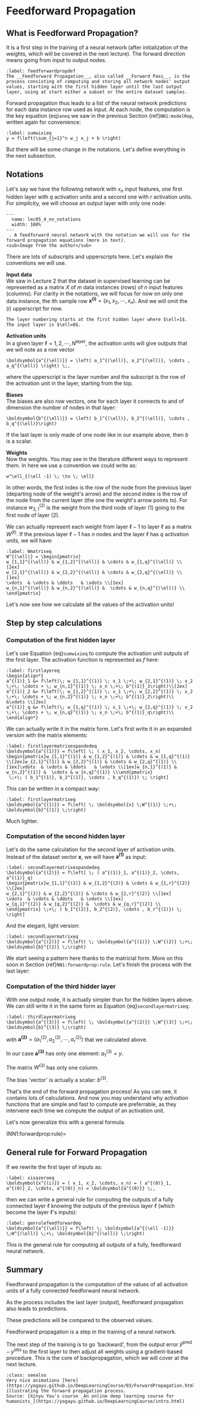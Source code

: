 # Feedforward Propagation


## What is Feedforward Propagation?

It is a first step in the training of a neural network (after initialization of the weights, which will be covered in the next lecture). The forward direction means going from input to output nodes. 

````{prf:definition}
:label: feedforwardpropdef
The __Feedforward Propagation__, also called __Forward Pass__, is the process consisting of computing and storing all network nodes' output values, starting with the first hidden layer until the last output layer, using at start either a subset or the entire dataset samples.
````

Forward propagation thus leads to a list of the neural network predictions for each data instance row used as input. At each node, the computation is the key equation {eq}`aneq` we saw in the previous Section {ref}`NN1:modelRep`, written again for convenience:
```{math}
:label: sumwixieq
y = f\left(\sum_{j=1}^n w_j x_j + b \right)
```

But there will be some change in the notations. Let's define everything in the next subsection.

## Notations
Let's say we have the following network with $x_n$ input features, one first hidden layer with $q$ activation units and a second one with $r$ activation units. For simplicity, we will choose an output layer with only one node:


```{figure} ../images/lec05_4_nn_notations.png
---
  name: lec05_4_nn_notations
  width: 100%
---
 . A feedforward neural network with the notation we will use for the forward propagation equations (more in text).    
<sub>Image from the author</sub>
```

There are lots of subscripts and upperscripts here. Let's explain the conventions we will use.  

__Input data__  
We saw in Lecture 2 that the dataset in supervised learning can be represented as a matrix $X$ of $m$ data instances (rows) of $n$ input features (columns). For clarity in the notations, we will focus for now on only one data instance, the $i$th sample row $\boldsymbol{x^{(i)}} = ( x_1, x_2, \cdots, x_n)$. And we will omit the $(i)$ upperscript for now.  
````{margin}
The layer numbering starts at the first hidden layer where $\ell=1$. The input layer is $\ell=0$.
````
__Activation units__  
In a given layer $\ell = 1, 2, \cdots, N^\text{layer}$, the activation units will give outputs that we will note as a row vector 
```{math}
\boldsymbol{a^{(\ell)}} = \left( a_1^{(\ell)}, a_2^{(\ell)}, \cdots , a_q^{(\ell)} \right) \;, 
```
where the upperscript is the layer number and the subscript is the row of the activation unit in the layer, starting from the top.

__Biases__  
The biases are also row vectors, one for each layer it connects to and of dimension the number of nodes in that layer:
```{math}
\boldsymbol{b^{(\ell)}} = \left( b_1^{(\ell)}, b_2^{(\ell)}, \cdots , b_q^{(\ell)}\right)
```
If the last layer is only made of one node like in our example above, then $b$ is a scalar. 

__Weights__  
Now the weights. You may see in the literature different ways to represent them. In here we use a convention we could write as:
```{math}
w^\ell_{(\ell -1) \; \to \; \ell}
```
In other words, the first index is the row of the node from the previous layer (departing node of the weight's arrow) and the second index is the row of the node from the current layer (the one the weight's arrow points to). For instance $w^{(2)}_{3,1}$ is the weight from the third node of layer (1) going to the first node of layer (2). 

We can actually represent each weight from layer $\ell -1$ to layer $\ell$ as a matrix $W^{(\ell)}$. If the previous layer $\ell -1$ has $n$ nodes and the layer $\ell$ has $q$ activation units, we will have:

```{math}
:label: Wmatrixeq
W^{(\ell)} = \begin{pmatrix}
w_{1,1}^{(\ell)} & w_{1,2}^{(\ell)} & \cdots & w_{1,q}^{(\ell)} \\[2ex]
w_{2,1}^{(\ell)} & w_{2,2}^{(\ell)} & \cdots & w_{2,q}^{(\ell)} \\[1ex]
\vdots  & \vdots & \ddots   & \vdots \\[1ex]
w_{n,1}^{(\ell)} & w_{n,2}^{(\ell)} &  \cdots & w_{n,q}^{(\ell)} \\
\end{pmatrix}
```

Let's now see how we calculate all the values of the activation units!


## Step by step calculations

### Computation of the first hidden layer 
Let's use Equation {eq}`sumwixieq` to compute the activation unit outputs of the first layer. The activation function is represented as $f$ here:
```{math}
:label: firstlayereq
\begin{align*}
a^{(1)}_1 &= f\left(\; w_{1,1}^{(1)} \; x_1 \;+\; w_{2,1}^{(1)} \; x_2 \;+\; \cdots + \; w_{n,1}^{(1)} \; x_n \;+\; b^{(1)}_1\right)\\[2ex]
a^{(1)}_2 &= f\left(\; w_{1,2}^{(1)} \; x_1 \;+\; w_{2,2}^{(1)} \; x_2 \;+\; \cdots + \; w_{n,2}^{(1)} \; x_n \;+\; b^{(1)}_2\right)\\
&\vdots \\[2ex]
a^{(1)}_q &= f\left(\; w_{1,q}^{(1)} \; x_1 \;+\; w_{2,q}^{(1)} \; x_2 \;+\; \cdots + \; w_{n,q}^{(1)} \; x_n \;+\; b^{(1)}_q\right)\\
\end{align*}
```

  
We can actually write it in the matrix form. Let's first write it in an expanded version with the matrix elements:
```{math}
:label: firstlayermatrixexpandedeq
\boldsymbol{a^{(1)}} = f\left[ \; ( x_1, x_2, \cdots, x_n) 
\begin{pmatrix}w_{1,1}^{(1)} & w_{1,2}^{(1)} & \cdots & w_{1,q}^{(1)} \\[2ex]w_{2,1}^{(1)} & w_{2,2}^{(1)} & \cdots & w_{2,q}^{(1)} \\[1ex]\vdots  & \vdots & \ddots   & \vdots \\[1ex]w_{n,1}^{(1)} & w_{n,2}^{(1)} &  \cdots & w_{n,q}^{(1)} \\\end{pmatrix}
 \;+\; ( b_1^{(1)}, b_2^{(1)}, \cdots , b_q^{(1)}) \; \right]
```

This can be written in a compact way:
```{math}
:label: firstlayermatrixeq
\boldsymbol{a^{(1)}} = f\left( \; \boldsymbol{x} \;W^{(1)} \;+\; \boldsymbol{b}^{(1)} \;\right)
```
Much lighter. 

### Computation of the second hidden layer 
Let's do the same calculation for the second layer of activation units. Instead of the dataset vector $\boldsymbol{x}$, we will have $\boldsymbol{a^{(1)}}$ as input:
```{math}
:label: secondlayermatrixexpandedeq
\boldsymbol{a^{(2)}} = f\left[ \; ( a^{(1)}_1, a^{(1)}_2, \cdots, a^{(1)}_q) 
\begin{pmatrix}w_{1,1}^{(2)} & w_{1,2}^{(2)} & \cdots & w_{1,r}^{(2)} \\[2ex]
w_{2,1}^{(2)} & w_{2,2}^{(2)} & \cdots & w_{2,r}^{(2)} \\[1ex]
\vdots  & \vdots & \ddots   & \vdots \\[1ex]
w_{q,1}^{(2)} & w_{q,2}^{(2)} &  \cdots & w_{q,r}^{(2)} \\
\end{pmatrix} \;+\; ( b_1^{(2)}, b_2^{(2)}, \cdots , b_r^{(2)}) \; \right]
```

And the elegant, light version:
```{math}
:label: secondlayermatrixeq
\boldsymbol{a^{(2)}} = f\left( \; \boldsymbol{a^{(1)}} \;W^{(2)} \;+\; \boldsymbol{b}^{(2)} \;\right)
```

We start seeing a pattern here thanks to the matricial form. More on this soon in Section {ref}`NN1:forwardprop:rule`. Let's finish the process with the last layer:

### Computation of the third hidder layer 
With one output node, it is actually simpler than for the hidden layers above. We can still write it in the same form as Equation {eq}`secondlayermatrixeq`:
```{math}
:label: thirdlayermatrixeq
\boldsymbol{a^{(3)}} = f\left( \; \boldsymbol{a^{(2)}} \;W^{(3)} \;+\; \boldsymbol{b}^{(3)} \;\right)
```
with $\boldsymbol{a^{(2)}} = (a^{(2)}_1, a^{(2)}_2, \cdots, a^{(2)}_r)$ that we calculated above. 

In our case $\boldsymbol{a^{(3)}}$ has only one element: $a^{(3)}_1 = y$.

The matrix $W^{(3)}$ has only one column.

The bias 'vector' is actually a scalar: $b^{(3)}$. 

That's the end of the forward propagation process! As you can see, it contains lots of calculations. And now you may understand why activation functions that are simple and fast to compute are preferrable, as they intervene each time we compute the output of an activation unit.

Let's now generalize this with a general formula.


(NN1:forwardprop:rule)=
## General rule for Forward Propagation

If we rewrite the first layer of inputs as:
```{math}
:label: xisazeroeq
\boldsymbol{x^{(i)}} = ( x_1, x_2, \cdots, x_n) = ( a^{(0)}_1, a^{(0)}_2, \cdots, a^{(0)}_n) = \boldsymbol{a^{(0)}} \;,
```
then we can write a general rule for computing the outputs of a fully connected layer $\ell$ knowing the outputs of the previous layer $\ell$ (which become the layer $\ell$'s inputs):

```{math}
:label: genrulefeedforwardeq
\boldsymbol{a^{(\ell)}} = f\left( \; \boldsymbol{a^{(\ell -1)}} \;W^{(\ell)} \;+\; \boldsymbol{b}^{(\ell)} \;\right)
```

This is the general rule for computing all outputs of a fully, feedforward neural network.

## Summary
Feedforward propagation is the computation of the values of all activation units of a fully connected feedforward neural network.  

As the process includes the last layer (output), feedforward propagation also leads to predictions.  

These predictions will be compared to the observed values.  

Feedforward propagation is a step in the training of a neural network.

The next step of the training is to go 'backward', from the output error $\hat{y}^\text{pred} - y^\text{obs}$ to the first layer to then adjust all weights using a gradient-based procedure. This is the core of backpropagation, which we will cover at the next lecture. 


```{admonition} Learn More
:class: seealso
Very nice animations [here](https://yogayu.github.io/DeepLearningCourse/03/ForwardPropagation.html) illustrating the forward propagation process.  
Source: [Xinyu You's course _An online deep learning course for humanists_](https://yogayu.github.io/DeepLearningCourse/intro.html)
```
